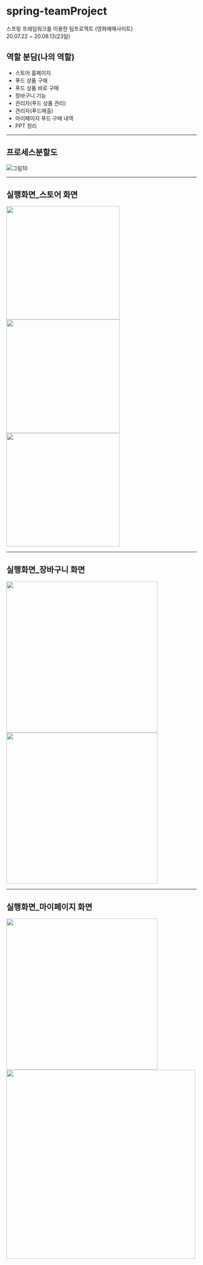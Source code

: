 # spring-teamProject
스프링 프레임워크를 이용한 팀프로젝트 (영화예매사이트)  
20.07.22 ~ 20.08.13(23일)  


## 역할 분담(나의 역할)
* 스토어 홈페이지  
* 푸드 상품 구매   
* 푸드 상품 바로 구매  
* 장바구니 기능  
* 관리자(푸드 상품 관리)  
* 관리자(푸드매출)  
* 마이페이지 푸드 구매 내역  
* PPT 정리  

<hr/>

## 프로세스분할도
![그림10](https://user-images.githubusercontent.com/74242098/99419527-8e2e2780-293f-11eb-8841-159d63361d65.png)  
<hr/>

## 실행화면_스토어 화면
<div>
<img src="https://user-images.githubusercontent.com/74242098/99419495-88384680-293f-11eb-8a96-ff437ffe0483.png" width=300"></img>
<img src="https://user-images.githubusercontent.com/74242098/99419506-89697380-293f-11eb-94f9-e5950ef6392d.png" width="300"></img>
<img src="https://user-images.githubusercontent.com/74242098/99419510-8a020a00-293f-11eb-9b32-708baabe1e39.png" width="300"></img>
</div>  
<hr/>

## 실행화면_장바구니 화면
<div>
<img src="https://user-images.githubusercontent.com/74242098/99419514-8a9aa080-293f-11eb-9196-011ac6838719.png" width="400"></img>
<img src="https://user-images.githubusercontent.com/74242098/99419518-8bcbcd80-293f-11eb-988a-e8b5c378dd34.png" width="400"></img>
</div>  
<hr/>

## 실행화면_마이페이지 화면
<div>
<img src="https://user-images.githubusercontent.com/74242098/99419520-8c646400-293f-11eb-89be-ffa062c89377.png" width="400"></img>
<img src="https://user-images.githubusercontent.com/74242098/99419522-8cfcfa80-293f-11eb-9308-5cbda404a249.png" width="500"></img>
</div>  
